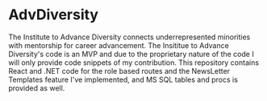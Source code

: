 # AdvDiversity
The Institute to Advance Diversity connects underrepresented minorities with mentorship for career advancement. The Insititue to Advance Diversity's code is an MVP and due to the proprietary nature of the code I will only provide code snippets of my contribution. This repository contains React and .NET code for the role based routes and the NewsLetter Templates feature I've implemented, and MS SQL tables and procs is provided as well.
